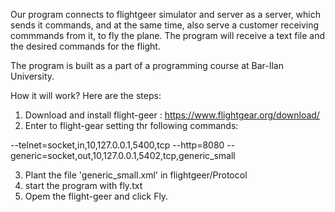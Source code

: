 Our program connects to flightgeer simulator and server as a server, 
which sends it commands, and at the same time, also serve a customer receiving commmands from it, to fly the plane.
The program will receive a text file and the desired commands for the flight. 

The program is built as a part of a programming course at Bar-Ilan University.


How it will work?
Here are the steps:

1. Download and install flight-geer : https://www.flightgear.org/download/
2. Enter to flight-gear setting thr following commands:

  --telnet=socket,in,10,127.0.0.1,5400,tcp --http=8080
  --generic=socket,out,10,127.0.0.1,5402,tcp,generic_small
  
3. Plant the file 'generic_small.xml' in flightgeer/Protocol
4. start the program with fly.txt
5. Opem the flight-geer and click Fly.
